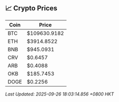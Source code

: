 ## 📈 Crypto Prices

| Coin | Price |
| ---- | ----- |
| BTC | $109630.9182 |
| ETH | $3914.8522 |
| BNB | $945.0931 |
| CRV | $0.6457 |
| ARB | $0.4088 |
| OKB | $185.7453 |
| DOGE | $0.2256 |

_Last Updated: 2025-09-26 18:03:14.856 +0800 HKT_